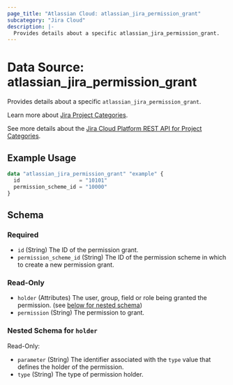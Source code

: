 ```yaml
---
page_title: "Atlassian Cloud: atlassian_jira_permission_grant"
subcategory: "Jira Cloud"
description: |-
  Provides details about a specific atlassian_jira_permission_grant.
---
```


# Data Source: atlassian_jira_permission_grant

Provides details about a specific `atlassian_jira_permission_grant`.

Learn more about [Jira Project Categories](https://support.atlassian.com/jira-cloud-administration/docs/manage-global-permissions/).

See more details about the [Jira Cloud Platform REST API for Project Categories](https://developer.atlassian.com/cloud/jira/platform/rest/v3/api-group-permission-schemes/#api-rest-api-3-permissionscheme-schemeid-permission-get).

## Example Usage

```terraform
data "atlassian_jira_permission_grant" "example" {
  id                   = "10101"
  permission_scheme_id = "10000"
}
```

<!-- schema generated by tfplugindocs -->
## Schema

### Required

- `id` (String) The ID of the permission grant.
- `permission_scheme_id` (String) The ID of the permission scheme in which to create a new permission grant.

### Read-Only

- `holder` (Attributes) The user, group, field or role being granted the permission. (see [below for nested schema](#nestedatt--holder))
- `permission` (String) The permission to grant.

<a id="nestedatt--holder"></a>
### Nested Schema for `holder`

Read-Only:

- `parameter` (String) The identifier associated with the `type` value that defines the holder of the permission.
- `type` (String) The type of permission holder.

